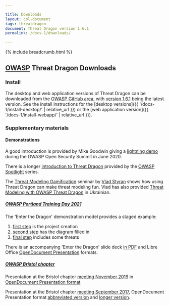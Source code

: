 ```yaml
---

title: Downloads
layout: col-document
tags: threatdragon
document: Threat Dragon version 1.6.1
permalink: /docs-1/downloads/

---
```


{% include breadcrumb.html %}

## [OWASP](https://www.owasp.org) Threat Dragon Downloads

### Install

The desktop and web application versions of Threat Dragon can be downloaded from the
[OWASP GitHub area](https://github.com/OWASP/threat-dragon/releases),
with [version 1.6.1](https://github.com/OWASP/threat-dragon/releases/tag/v1.6.1) being the latest version.
See the install instructions for the [desktop versions]({{ '/docs-1/install-desktop/' | relative_url }})
or the [web application version]({{ '/docs-1/install-webapp/' | relative_url }}).

### Supplementary materials

#### Demonstrations

A good introduction is provided by Mike Goodwin giving a
[lightning demo](https://youtu.be/n6JGcZGFq5o) during the OWASP Open Security Summit in June 2020.

There is a longer [introduction  to Threat Dragon](https://www.youtube.com/watch?v=hUOAoc6QGJo) provided by
the [OWASP Spotlight](https://www.youtube.com/playlist?list=PLUKo5k_oSrfOTl27gUmk2o-NBKvkTGw0T) series.

The [Threat Modeling Gamification](https://www.youtube.com/watch?v=u2tmLrwv-nc) seminar
by [Vlad Styran](mailto:vlad.styran@owasp.org) shows how using Threat Dragon can make threat modeling fun.
Vlad has also provided [Threat Modeling with OWASP Threat Dragon](https://www.youtube.com/watch?v=ebTyyZuIgqI)
in Ukrainian.

##### [OWASP Portland Training Day 2021](https://owasp.org/www-revent-portland-training-day/)

The 'Enter the Dragon' demonstration model provides a staged example:

1. [first step](/assets/downloads/enter-the-dragon-1.json) is the project creation
2. [second step](/assets/downloads/enter-the-dragon-2.json) has the diagram filled in
3. [final step](/assets/downloads/enter-the-dragon-3.json) includes some threats

There is an accompanying 'Enter the Dragon' slide deck [in PDF](/assets/downloads/enter-the-dragon.pdf)
and Libre Office [OpenDocument Presentation](/assets/downloads/enter-the-dragon.odp) formats.

##### [OWASP Bristol chapter](https://owasp.org/www-chapter-bristol-uk/)

Presentation at the Bristol chapter [meeting November 2019](https://www.meetup.com/OWASP-Bristol/events/261525682/?eventOrigin=)
in [OpenDocument Presentation format](/assets/downloads/OWASP_threat_dragon.odp)

Presentation at the Bristol chapter [meeting September 2017](https://www.meetup.com/OWASP-Bristol/events/240114497/?eventOrigin=),
OpenDocument Presentation format
[abbreviated version](/assets/downloads/OWASP_introduction_threat_modeling_short.odp)
and [longer version](/assets/downloads/OWASP_introduction_threat_modeling.odp).
